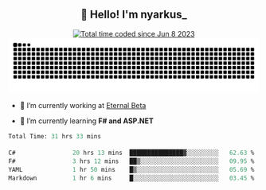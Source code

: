 <h2 align="center">👋 Hello! I'm nyarkus_</h2>
<p align="center">
  <a href="https://wakatime.com/@8f9aa332-6725-4e00-a5d9-b2317a4b74a6">
    <img src="https://wakatime.com/badge/user/8f9aa332-6725-4e00-a5d9-b2317a4b74a6.svg" alt="Total time coded since Jun 8 2023" />
  </a>
  <br>
  <img src = "https://github.com/nyarkus/nyarkus/blob/output/github-snake-dark.svg">
</p>

- 🔭 I’m currently working at [Eternal Beta](https://github.com/Kacianoki/Eternal-Beta)
<!--- 💬 Ask me about **nothing :<**-->
- 🌱 I’m currently learning **F# and ASP.NET**

<!--START_SECTION:waka-->

```fs
Total Time: 31 hrs 33 mins

C#                20 hrs 13 mins  ███████████████▓░░░░░░░░░   62.63 %
F#                3 hrs 12 mins   ██▒░░░░░░░░░░░░░░░░░░░░░░   09.95 %
YAML              1 hr 50 mins    █▒░░░░░░░░░░░░░░░░░░░░░░░   05.69 %
Markdown          1 hr 6 mins     █░░░░░░░░░░░░░░░░░░░░░░░░   03.45 %
```

<!--END_SECTION:waka-->
